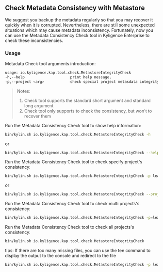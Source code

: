 ## Check Metadata Consistency with Metastore

We suggest you backup the metadata regularly so that you may recover it quickly when it is corrupted. Nevertheless, there are still some unexpected situations which may cause metadata inconsistency. Fortunately, now you can use the Metadata Consistency Check tool in Kyligence Enterprise to check these inconsistencies.

### Usage

Metadata Check tool arguments introduction:

```sh
usage: io.kyligence.kap.tool.check.MetastoreIntegrityCheck
-h,--help                     print help message.
-p,--project <arg>            check special project metasdata integrity
```

> Notes:
> 1. Check tool supports the standard short argument and standard long argument
> 2. Check tool only supports to check the consistency, but won't to recover them

Run the Metadata Consistency Check tool to show help information:


```sh
bin/kylin.sh io.kyligence.kap.tool.check.MetastoreIntegrityCheck -h
```

or

```sh
bin/kylin.sh io.kyligence.kap.tool.check.MetastoreIntegrityCheck --help
```

Run the Metadata Consistency Check tool to check specify project's consistency:

```sh
bin/kylin.sh io.kyligence.kap.tool.check.MetastoreIntegrityCheck -p learn_kylin
```

or

```sh
bin/kylin.sh io.kyligence.kap.tool.check.MetastoreIntegrityCheck --project=learn_kylin
```

Run the Metadata Consistency Check tool to check multi projects's consistency:

```sh
bin/kylin.sh io.kyligence.kap.tool.check.MetastoreIntegrityCheck -p=learn_kylin,learn_kylin_streaming
```

Run the Metadata Consistency Check tool to check all projects's consistency:

```sh
bin/kylin.sh io.kyligence.kap.tool.check.MetastoreIntegrityCheck
```

tips:
If there are too many missing files, you can use the tee command to display the output to the console and redirect to the file

```sh
bin/kylin.sh io.kyligence.kap.tool.check.MetastoreIntegrityCheck -p learn_kylin | tee check_result_output.log
```
